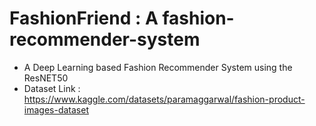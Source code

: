 # FashionFriend : A fashion-recommender-system
- A Deep Learning based Fashion  Recommender System using the ResNET50
- Dataset Link : https://www.kaggle.com/datasets/paramaggarwal/fashion-product-images-dataset
